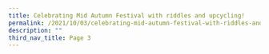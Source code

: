 ```yaml
---
title: Celebrating Mid Autumn Festival with riddles and upcycling!
permalink: /2021/10/03/celebrating-mid-autumn-festival-with-riddles-and-upcycling/
description: ""
third_nav_title: Page 3
---
```

